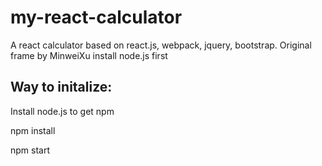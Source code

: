 # my-react-calculator
A react calculator based on react.js, webpack, jquery, bootstrap. Original frame by MinweiXu
install node.js first

## Way to initalize:

Install node.js to get npm

npm install

npm start
